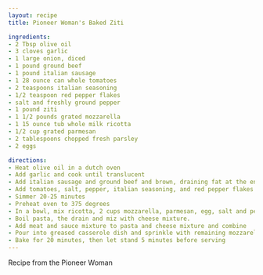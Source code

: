```yaml
---
layout: recipe
title: Pioneer Woman's Baked Ziti

ingredients:
- 2 Tbsp olive oil
- 3 cloves garlic
- 1 large onion, diced
- 1 pound ground beef
- 1 pound italian sausage
- 1 28 ounce can whole tomatoes
- 2 teaspoons italian seasoning
- 1/2 teaspoon red pepper flakes
- salt and freshly ground pepper
- 1 pound ziti
- 1 1/2 pounds grated mozzarella
- 1 15 ounce tub whole milk ricotta
- 1/2 cup grated parmesan
- 2 tablespoons chopped fresh parsley
- 2 eggs

directions:
- Heat olive oil in a dutch oven
- Add garlic and cook until translucent
- Add italian sausage and ground beef and brown, draining fat at the end
- Add tomatoes, salt, pepper, italian seasoning, and red pepper flakes. 
- Simmer 20-25 minutes
- Preheat oven to 375 degrees
- In a bowl, mix ricotta, 2 cups mozzarella, parmesan, egg, salt and pepper
- Boil pasta, the drain and miz with cheese mixture. 
- Add meat and sauce mixture to pasta and cheese mixture and combine
- Pour into greased casserole dish and sprinkle with remaining mozzarella
- Bake for 20 minutes, then let stand 5 minutes before serving
---
```

Recipe from the Pioneer Woman